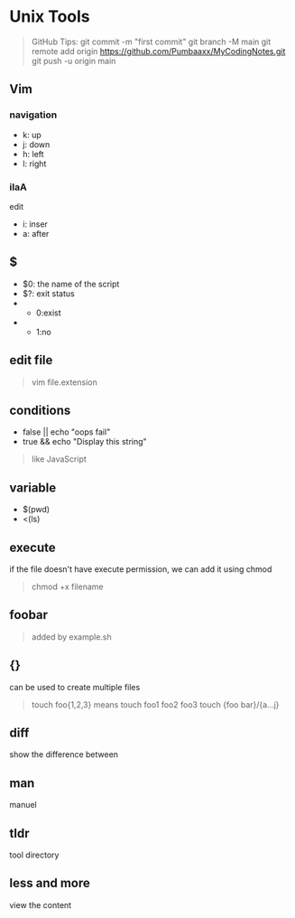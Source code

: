 # Unix Tools

> GitHub Tips:
>  git commit -m "first commit"
>  git branch -M main
>  git remote add origin https://github.com/Pumbaaxx/MyCodingNotes.git
>  git push -u origin main
## Vim
### navigation
- k: up
- j: down
- h: left
- l: right

### iIaA
edit
- i: inser
- a: after

## $
- $0: the name of the script
- $?: exit status
- + 0:exist
- + 1:no

## edit file

> vim file.extension

## conditions
- false || echo "oops fail"
- true && echo "Display this string"

> like JavaScript

## variable
- $(pwd)
- <(ls)

## execute
if the file doesn't have execute permission, we can add it using chmod

> chmod +x filename


## foobar

> added by example.sh

## {}
can be used to create multiple files



> touch foo{1,2,3} means touch foo1 foo2 foo3
> touch {foo bar}/{a...j}

## diff
show the difference between

## man
manuel

## tldr
tool directory

## less and more
view the content